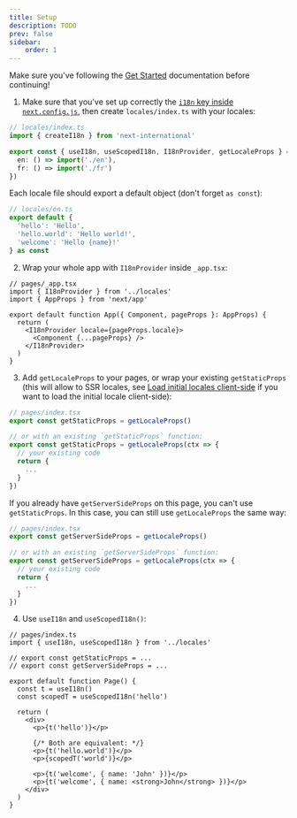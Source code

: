```yaml
---
title: Setup
description: TODO
prev: false
sidebar:
    order: 1
---
```


Make sure you've following the [Get Started](/get-started) documentation before continuing!

1. Make sure that you've set up correctly the [`i18n` key inside `next.config.js`](https://nextjs.org/docs/pages/building-your-application/routing/internationalization), then create `locales/index.ts` with your locales:

```ts
// locales/index.ts
import { createI18n } from 'next-international'

export const { useI18n, useScopedI18n, I18nProvider, getLocaleProps } = createI18n({
  en: () => import('./en'),
  fr: () => import('./fr')
})
```

Each locale file should export a default object (don't forget `as const`):

```ts
// locales/en.ts
export default {
  'hello': 'Hello',
  'hello.world': 'Hello world!',
  'welcome': 'Hello {name}!'
} as const
```

2. Wrap your whole app with `I18nProvider` inside `_app.tsx`:

```tsx
// pages/_app.tsx
import { I18nProvider } from '../locales'
import { AppProps } from 'next/app'

export default function App({ Component, pageProps }: AppProps) {
  return (
    <I18nProvider locale={pageProps.locale}>
      <Component {...pageProps} />
    </I18nProvider>
  )
}
```

3. Add `getLocaleProps` to your pages, or wrap your existing `getStaticProps` (this will allow to SSR locales, see [Load initial locales client-side](#load-initial-locales-client-side) if you want to load the initial locale client-side):

```ts
// pages/index.tsx
export const getStaticProps = getLocaleProps()

// or with an existing `getStaticProps` function:
export const getStaticProps = getLocaleProps(ctx => {
  // your existing code
  return {
    ...
  }
})
```

If you already have `getServerSideProps` on this page, you can't use `getStaticProps`. In this case, you can still use `getLocaleProps` the same way:

```ts
// pages/index.tsx
export const getServerSideProps = getLocaleProps()

// or with an existing `getServerSideProps` function:
export const getServerSideProps = getLocaleProps(ctx => {
  // your existing code
  return {
    ...
  }
})
```

4. Use `useI18n` and `useScopedI18n()`:

```tsx
// pages/index.ts
import { useI18n, useScopedI18n } from '../locales'

// export const getStaticProps = ...
// export const getServerSideProps = ...

export default function Page() {
  const t = useI18n()
  const scopedT = useScopedI18n('hello')

  return (
    <div>
      <p>{t('hello')}</p>

      {/* Both are equivalent: */}
      <p>{t('hello.world')}</p>
      <p>{scopedT('world')}</p>

      <p>{t('welcome', { name: 'John' })}</p>
      <p>{t('welcome', { name: <strong>John</strong> })}</p>
    </div>
  )
}
```

